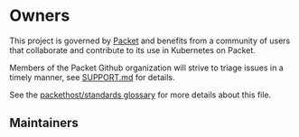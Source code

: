 # Owners

This project is governed by [Packet] and benefits from a community of users that
collaborate and contribute to its use in Kubernetes on Packet.

Members of the Packet Github organization will strive to triage issues in a
timely manner, see [SUPPORT.md] for details.

See the [packethost/standards glossary] for more details about this file.

## Maintainers

[Packet]: https://packet.com
[Packet CLI]: https://github.com/packethost/packet-cli
[SUPPORT.md]: SUPPORT.md
[packethost/standards
glossary]: https://github.com/packethost/standards/blob/master/glossary.md#ownersmd
